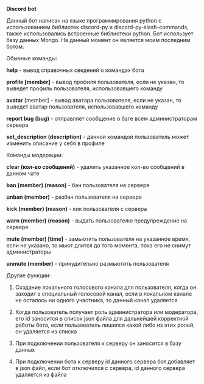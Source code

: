 **Discord bot**

Данный бот написан на языке программирования python с использованием библиотек discord-py и discord-py-slash-commands, также использовались встроенные библиотеки python.
Бот использует базу данных Mongo.
На данный момент он является моим последним ботом.


Обычные команды: 

**help** - вывод справочных сведений о командах бота

**profile [member]** - вывод профиля пользователя, если не указан, то выведет профиль пользователя, использовавшего команду

**avatar** [member] - вывод аватара пользователя, если не указан, то выведет аватар пользователя, использовавшего команду

**report bug (bug)** - отправляет сообщение о баге всем администраторам сервера

**set_description (description)** - данной командой пользователь может изменить описание у себя в профиле


Команды модерации:

**clear (кол-во сообщений)** - удалить указанное кол-во сообщений в данном чате

**ban (member) (reason)** - бан пользователя на сервере

**unban (member)** - разбан пользователя на сервере

**kick (member) (reason)** - кик пользователя с сервера

**warn (member) (reason)** - выдать пользователю предупреждение на сервере

**mute (member) [time]** - замьютить пользователя на указанное время, если не указано, то мьют длится до того момента, пока его не снимут администраторы

**unmute (member)** - принудительно размьютить пользователя


Другие функции:

1. Создание локального голосового канала для пользователя, когда он заходит в специальный голосовой канал, если в локальном канале не осталось ни одного участника, то данный 
канал удаляется

2. Когда пользователь получает роль администратора или модератора, его id заносится в список json файла для дальнейшей корректной работы бота, если пользователь лишился какой
либо из этих ролей, он удаляется из списка

3. При подключении пользователя к серверу он заносится в базу данных

4. При подключении бота к серверу id данного сервера бот добавляет в json файл, если бот отключился с сервера, id данного сервера удаляется из файла
